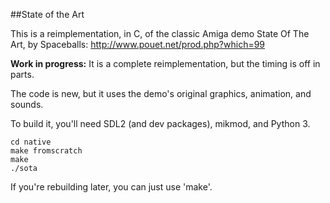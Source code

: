 ##State of the Art

This is a reimplementation, in C, of the classic Amiga demo State Of The Art, by Spaceballs: http://www.pouet.net/prod.php?which=99

**Work in progress:** It is a complete reimplementation, but the timing is off in parts.

The code is new, but it uses the demo's original graphics, animation, and sounds.

To build it, you'll need SDL2 (and dev packages), mikmod, and Python 3.

	cd native
	make fromscratch
	make
	./sota

If you're rebuilding later, you can just use 'make'.

